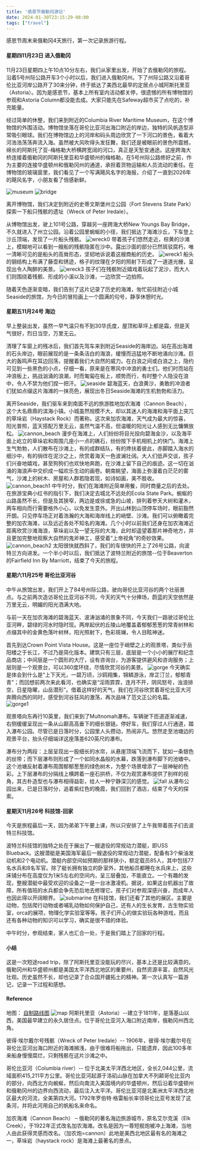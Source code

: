 ```yaml
---
title: '感恩节俄勒冈游记'
date: 2024-01-30T23:15:29-08:00
tags: ["travel"]
---
```


感恩节周末来俄勒冈4天旅行，第一次记录旅游行程。

#### 星期四11月23日 进入俄勒冈
11月23日星期四上午10点10分左右，我们从家里出发，开始了去俄勒冈的旅程。沿着5号州际公路开车3个小时以后，我们进入俄勒冈州。下了州际公路又沿着哥伦比亚河岸公路开了30来分钟，终于抵达了美西北最早的定居点小城阿斯托里亚（Astoria）。因为是感恩节，基本上所有室内活动都关停，很遗憾的所有博物馆的参观和Astoria Column都没能去成。大家只能先在Safeway超市买了点吃的，补充能量。

经过简单的休整，我们来到附近的Columbia River Maritime Museum，在这个博物馆的外围活动。博物馆坐落在哥伦比亚河出海口附近的岸边，独特的风帆造型非常吸引眼球。我们在博物馆边上的河岸和码头周边欣赏了一下河口的景色，看着大河浩浩荡荡奔流入海。虽然被大风吹得头发狂舞，我们还是被眼前的景色所震撼，绵长的阿斯托了亚-梅格勒大桥横跨宽阔的河口，真正是天堑变通途。这座跨海大桥连接着俄勒冈的阿斯托里亚和华盛顿州的梅格勒，在5号州际公路修好之前，作为主要的连接华盛顿州和俄勒冈州的通道，承担着货物运输和人员流动的重任。在博物馆的玻璃窗里，我们看见了一个写满飓风名字的海报，介绍了一直到2026年的飓风名字，小朋友看了倍感新鲜。

![museum](/img/museum0.jpg)
![bridge](/img/bridge0.jpg)

离开博物馆，我们决定到附近的史蒂文斯堡州立公园（Fort Stevens State Park）探索一下船只残骸的遗址（Wreck of Peter Iredale）。

从博物馆出发，驶上101号公路，穿越另一座跨海大桥New Youngs Bay Bridge，不久就进入了州立公园。沿着公园里蜿蜒的小径，我们抵达了海滩沙丘，下车登上沙丘顶端，发现了一片船头残骸。
![wreck0](/img/wreck0.jpg)
带着孩子们悠然走近，棕黄的沙滩上，模糊地可以看到一艘船的残骸隐匿在沙中。露出沙面的部分已然斑驳腐朽，唯一清晰可见的是船头的高耸形态，坚韧地诉说着这艘商船的历史。
![wreck1](/img/wreck1.jpg)
船头的钢结构上布满了藤壶和锈迹，格子的纹理在夕阳的照射下形成了一道道光栅，呈现出令人陶醉的美景。
![wreck3](/img/wreck3.jpg)
孩子们在残骸附近嬉戏着玩起了泥沙，而大人们则围绕着残骸、形成的小溪以及沙滩，一边欣赏一边拍照。

随着天色逐渐变暗，我们告别了这片记录了历史的海滩，匆忙前往附近小城Seaside的旅馆，为今日的冒险画上一个圆满的句号，静享休憩时光。

#### 星期五11月24号 海边
早上整装出发，虽然一早气温只有不到30华氏度，屋顶和草坪上都是霜，但是天气很好，烈日当空，万里无云。

清理了车窗上的残冰后，我们首先驾车来到附近Seaside的海岸边。站在高出海滩的石头岸边，眼前展现的是一条条洁白的海浪，缓慢而迅猛地不断地涌向沙滩。巨大的轰鸣声在耳边回荡，提醒着我们大自然的威力。在白浪之间或白浪之上，隐约可见到一些黑色的小点，仔细一看，原来是在寒风中冲浪的勇士们。他们时而站在冲浪板上，挑战汹涌的浪潮，时而匍匐在板上，顺势而行，有时整个人隐没在浪中，令人不禁为他们捏一把汗。
![seaside](/img/seaside0.jpg)
碧海蓝天，白浪黄沙，勇敢的冲浪者们犹如点缀这片海滩的一抹亮色，展现出冬日Seaside海滩的生机勃勃和活力。

离开Seaside，我们驱车来到南面不远的旅游胜地加农海滩（Cannon Beach），这个大名鼎鼎的滨海小镇。小城虽然规模不大，却以其迷人的海滩和海平面上突兀的草垛岩（Haystack Rock）而著称。这次来加农海滩，天气成为最大的惊喜，阳光普照，蓝天搭配万里无云，虽然气温不高，但温暖的阳光让人感到无比慵懒放松。
![cannon_beach](/img/cannonbeach0.jpg)
 漫步在海滩上，人们纷纷将目光投向碧海金沙，以及海平面上屹立的草垛岩和周围几座小一点的礁石，纷纷按下手机相机上的快门。海滩上生气勃勃，人们散布在沙滩上，有的成群结队，有的搀扶着彼此，赤脚踏入海水的细沙中，有的徜徉在泥沙之上，欣赏着海天一色波澜壮阔。大人们低声交谈，孩子们兴奋地嬉戏，甚至狗狗们也欢快地奔跑，在沙滩上留下自己的痕迹。这一切在汹涌的海浪声中交织成一幅欢乐生动的画卷。朝南眺望，海面上弥漫着白茫茫的雾气，沙滩上的树木、房屋和人群若隐若现，如诗如画，美不胜收。
![cannon_beach1](/img/cannonbeach1.jpg)
中午时分，我们在海滩附近简单用餐，同时商量之后的去处。在旅游宝典小红书的指引下，我们决定去城北不远处的Ecola State Park。蜿蜒的山路虽然不长，但是及其狭窄，两边是或徐或急的山坡，排列着参天大树和灌木，两车相向而行需要格外小心，以免发生意外。开出山林到山顶停车场时，眼前豁然开朗。只见停车场正对着浩瀚的大海和海岸线上的峭壁、沙滩。我们可以俯瞰着完整的加农海滩，以及远近各处不知名的海滩。几个小时以前我们还身在加农海滩近距离欣赏沙滩海浪，草垛岩以及一望无际的大海，此时却遥望着那片神奇地方，并且更加完整地观察大自然的鬼斧神工，感受着“上帝视角”的奇妙效果。
![cannon_beach2](/img/cannonbeach2.jpg)
太阳很快就西斜了，我们的车很快的开上了26号公路，向波特兰方向进发。一个半小时以后，我们抵达了波特兰附近的旅馆--位于Beaverton的Fairfield Inn By Marriott，结束了今天的旅程。

#### 星期六11月25号 哥伦比亚河谷
中午从旅馆出发，我们开上了84号州际公路，驶向哥伦比亚河谷的两个壮丽景点。与之前两次造访哥伦比亚河谷不同，今天的天气十分捧场，蔚蓝的天空依然是万里无云，明媚的阳光洒满大地。

与前一天在加农海滩的碧海蓝天、波涛汹涌的景象不同，今天我们一路驶过哥伦比亚河畔，碧绿的河水时隐时现。两岸起伏的丘陵山地覆盖着郁郁葱葱的常青树林和点缀其中的金黄色落叶树林，阳光照射下，色彩斑斓，令人目眩神迷。

首先到达Crown Point Vista House。这是一座位于峭壁之上的观景塔，类似于岳阳楼之于长江，不过乃是简化版本。建筑只有三层，底层是一个小小的展厅和纪念品商店；中间层是一个圆形的大厅，设有咨询台，为游客提供避风和咨询服务；上层则是一个观景台，可以360度环绕，尽情欣赏河谷的美景。
![gorge](/img/gorge0.jpg)
今天确实是体会到什么是“上下天光，一碧万顷，沙鸥翔集，锦鳞游泳，岸芷汀兰，郁郁青青”；而回想前两次来此看河，也确实是“淫雨霏霏，连月不开，阴风怒号，浊浪排空，日星隐曜，山岳潜形”。借着这样好的天气，我们在河谷欣赏着哥伦比亚大河奔腾向西的同时，感受到河谷狂风的激荡，再次品味了范文正公的名篇。
![gorge1](/img/gorge1.jpg)


观景塔向东再行10英里，我们来到了Multnomah瀑布。车辆驶下匝道逐渐减速，右侧缓缓呈现出一条从山巅高高垂下的细长银链。停好车，我们穿过人行通道，踏入瀑布公园。尽管已是日落时分，公园里人头攒动，热闹非凡。悠然走至池塘边的观景平台，抬头仔细端详这座落差620英尺的瀑布。

瀑布分为两段：上层呈现出一股细长的水帘，从悬崖顶端飞流而下，犹如一条银色的丝带；而下层瀑布则形成了一个如同水晶般的水幕，跌落到瀑布脚下的池塘中。这个池塘反射着瀑布周围郁郁葱葱的绿色树木，为整个场景增添了一层神秘的色彩。上下层瀑布的分隔线上横跨着一座石拱桥，不仅为观赏瀑布提供了别样的视角，其古朴造型也与瀑布相得益彰，给人一种宁静深沉的感觉。
![fall](/img/fall0.jpg)
从瀑布公园出来，已是日落时分，追着紫红色的晚霞，我们回到了酒店，结束了今天的探索。

#### 星期天11月26号 科技馆-回家
今天是旅程最后一天，因为弟弟下午要上课，所以只安排了上午我带着孩子们去波特兰科技馆。

波特兰科技馆的独特之处在于展出了一艘退役的常规动力潜艇，即USS Blueback。这艘潜艇是美国海军最后一艘退役的常规动力潜艇，配备有3个柴油发动机和2个电动机。潜艇内部空间如预期的那样狭小，额定载员85人，其中包括77名水兵和8名军官。除了艇长拥有独立的卧室外，其他船员都睡在水兵床上，这些床铺分布在高度仅为1米5左右的空间内，呈三层叠加，不能直立。一个有趣的发现，整艘潜艇中最受欢迎的设备之一是一台冰激凌机。据说，如果这台机器出了故障，所有值班的水兵都会争先恐后地去修理它。孩子们对参观深感兴奋，而成年人也因此得以开阔眼界。
![submarine](/img/submarine.jpg)
在科技馆，我们还看了其他的展区。主要是动物，包括爬行动物或者哺乳动物如何保护自己，还有人的生长发育，古生物实验室，orca的展项，物理化学实验室等等。孩子们开心的做实验玩各种游戏，而且还有各种动物的知识可以学习，确实是很不错的体验。

中午时分，参观结束，家人也汇合一处，于是我们踏上了回家的行程。

#### 小结
这是一次短途road trip，除了阿斯托里亚没能玩的尽兴，基本上还是比较满意的。俄勒冈州和华盛顿州都是美国太平洋西北地区的重要州，自然资源丰富，自然风光壮观。历史虽然不长，却也记录了合众国开疆拓土的精神。第一次认真写一篇游记，记录一下过程和感想。

#### Reference
地图：
[自制路线图](https://www.google.com/maps/@45.856358,-123.2751928,10z/data=!3m1!4b1!4m2!6m1!1s1SQdYx1WFfN8UcZTyTHNjG6vCJTQbTgg?entry=ttu)
![map](/img/map.png)
阿斯托里亚（Astoria）--建立于1811年，是落基山以西，美国最早建立的永久居住点。位于哥伦比亚河入海口附近南岸，俄勒冈州西北角。

彼得·埃尔戴尔号残骸（Wreck of Peter Iredale）-- 1906年，彼得·埃尔戴尔号在哥伦比亚河出海口附近的海滩搁浅，由于很难将船拖出，只能遗弃，因此100多年来船身慢慢腐烂，只剩残骸在这片沙滩之中。

哥伦比亚河（Columbia river）-- 位于北美太平洋西北地区，全长2,044公里，流域面积415,211平方公里。哥伦比亚河起源于洛矶山脉在加拿大不列颠哥伦比亚内的部分，向西北方向蜿蜒，然后向南流入美国境内的华盛顿州，然后沿着华盛顿州和俄勒冈州的边界向西流动，最后注入太平洋。哥伦比亚河是北美洲太平洋西北地区最大的河流，全美第四大河。1792年罗伯特·格雷船长率领哥伦比亚号发现了这条河，并将此河用自己的帆船名来命名。

加农海滩（Cannon Beach） – 俄勒冈的著名海边旅游城市，原名艾尔克溪（Elk Creek），于1922年正式改名加农海滩。改名是因为一尊短舰炮被冲上海滩，当地人由此获得灵感而改名。（加农炮=cannon）此地是美西北地区最有名的海滩之一，草垛岩（haystack rock）是海滩上最著名的景点。





